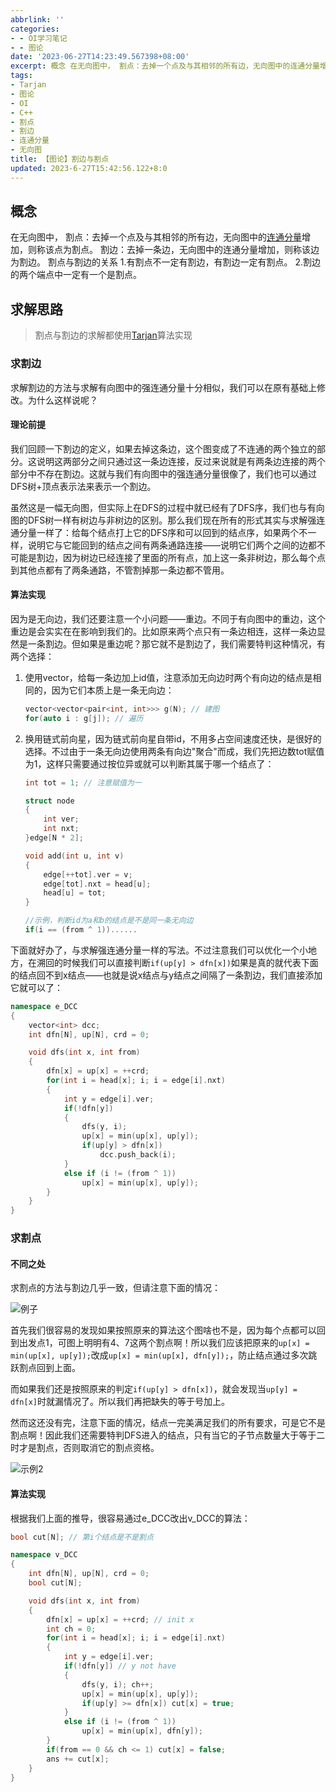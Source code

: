 ```yaml
---
abbrlink: ''
categories:
- - OI学习笔记
- - 图论
date: '2023-06-27T14:23:49.567398+08:00'
excerpt: 概念 在无向图中， 割点：去掉一个点及与其相邻的所有边，无向图中的连通分量增加，则称该点为割点。 割边：去掉一条边，无向图中的连通分量增加，则称该边为割边。 割点与割边的关系 1.有割点不一定有割边，有割边一定有割点。 2.割边的两个端点中一定有一个是割点。 求解思路  割点与割边的求解都使用Tarjan算法实现  求割边 求解割边的方法与求解有向图中的强连通分量十分相似，我们可以在原有基础上修改...
tags:
- Tarjan
- 图论
- OI
- C++
- 割点
- 割边
- 连通分量
- 无向图
title: 【图论】割边与割点
updated: 2023-6-27T15:42:56.122+8:0
---
```

## 概念

在无向图中，
割点：去掉一个点及与其相邻的所有边，无向图中的[连通分量](https://www.saroprock.com/post/3a57de4f.html)增加，则称该点为割点。
割边：去掉一条边，无向图中的连通分量增加，则称该边为割边。
割点与割边的关系
1.有割点不一定有割边，有割边一定有割点。
2.割边的两个端点中一定有一个是割点。

## 求解思路

> 割点与割边的求解都使用[Tarjan](https://www.saroprock.com/tags/Tarjan/)算法实现

### 求割边

求解割边的方法与求解有向图中的强连通分量十分相似，我们可以在原有基础上修改。为什么这样说呢？

#### 理论前提

我们回顾一下割边的定义，如果去掉这条边，这个图变成了不连通的两个独立的部分。这说明这两部分之间只通过这一条边连接，反过来说就是有两条边连接的两个部分中不存在割边。这就与我们有向图中的强连通分量很像了，我们也可以通过DFS树+顶点表示法来表示一个割边。

虽然这是一幅无向图，但实际上在DFS的过程中就已经有了DFS序，我们也与有向图的DFS树一样有树边与非树边的区别。那么我们现在所有的形式其实与求解强连通分量一样了：给每个结点打上它的DFS序和可以回到的结点序，如果两个不一样，说明它与它能回到的结点之间有两条通路连接——说明它们两个之间的边都不可能是割边，因为树边已经连接了里面的所有点，加上这一条非树边，那么每个点到其他点都有了两条通路，不管割掉那一条边都不管用。

#### 算法实现

因为是无向边，我们还要注意一个小问题——重边。不同于有向图中的重边，这个重边是会实实在在影响到我们的。比如原来两个点只有一条边相连，这样一条边显然是一条割边。但如果是重边呢？那它就不是割边了，我们需要特判这种情况，有两个选择：

1. 使用vector，给每一条边加上id值，注意添加无向边时两个有向边的结点是相同的，因为它们本质上是一条无向边：

   ```C++
   vector<vector<pair<int, int>>> g(N); // 建图
   for(auto i : g[j]); // 遍历
   ```
2. 换用链式前向星，因为链式前向星自带id，不用多占空间速度还快，是很好的选择。不过由于一条无向边使用两条有向边"聚合"而成，我们先把边数tot赋值为1，这样只需要通过按位异或就可以判断其属于哪一个结点了：

   ```C++
   int tot = 1; // 注意赋值为一

   struct node
   {
       int ver;
       int nxt;
   }edge[N * 2];

   void add(int u, int v)
   {
       edge[++tot].ver = v;
       edge[tot].nxt = head[u];
       head[u] = tot;
   }

   //示例，判断id为a和b的结点是不是同一条无向边
   if(i == (from ^ 1))......
   ```

下面就好办了，与求解强连通分量一样的写法。不过注意我们可以优化一个小地方，在溯回的时候我们可以直接判断``if(up[y] > dfn[x])``如果是真的就代表下面的结点回不到x结点——也就是说x结点与y结点之间隔了一条割边，我们直接添加它就可以了：

```C++
namespace e_DCC
{
    vector<int> dcc;
    int dfn[N], up[N], crd = 0;

    void dfs(int x, int from)
    {
        dfn[x] = up[x] = ++crd;
        for(int i = head[x]; i; i = edge[i].nxt)
        {
            int y = edge[i].ver;
            if(!dfn[y])
            {
                dfs(y, i); 
                up[x] = min(up[x], up[y]);
                if(up[y] > dfn[x])
                    dcc.push_back(i);
            }
            else if (i != (from ^ 1))
                up[x] = min(up[x], up[y]);
        }
    }
}
```

### 求割点

#### 不同之处

求割点的方法与割边几乎一致，但请注意下面的情况：

![例子](https://img1.imgtp.com/2023/06/27/TmLIqPx7.png)

首先我们很容易的发现如果按照原来的算法这个图啥也不是，因为每个点都可以回到出发点1，可图上明明有4、7这两个割点啊！所以我们应该把原来的`up[x] = min(up[x], up[y]);`改成`up[x] = min(up[x], dfn[y]);`，防止结点通过多次跳跃割点回到上面。

而如果我们还是按照原来的判定`if(up[y] > dfn[x])`，就会发现当`up[y] = dfn[x]`时就漏情况了。所以我们再把缺失的等于号加上。

然而这还没有完，注意下面的情况，结点一完美满足我们的所有要求，可是它不是割点啊！因此我们还需要特判DFS进入的结点，只有当它的子节点数量大于等于二时才是割点，否则取消它的割点资格。

![示例2](https://img1.imgtp.com/2023/06/27/Cdl8IYev.png)

#### 算法实现

根据我们上面的推导，很容易通过e_DCC改出v_DCC的算法：

```C++
bool cut[N]; // 第i个结点是不是割点

namespace v_DCC
{
    int dfn[N], up[N], crd = 0;
    bool cut[N];

    void dfs(int x, int from)
    {
        dfn[x] = up[x] = ++crd; // init x
        int ch = 0;
        for(int i = head[x]; i; i = edge[i].nxt)
        {
            int y = edge[i].ver;
            if(!dfn[y]) // y not have
            {
                dfs(y, i); ch++;
                up[x] = min(up[x], up[y]);
                if(up[y] >= dfn[x]) cut[x] = true;
            }
            else if (i != (from ^ 1))
                up[x] = min(up[x], dfn[y]);
        }
        if(from == 0 && ch <= 1) cut[x] = false;
        ans += cut[x];
    }
}
```
